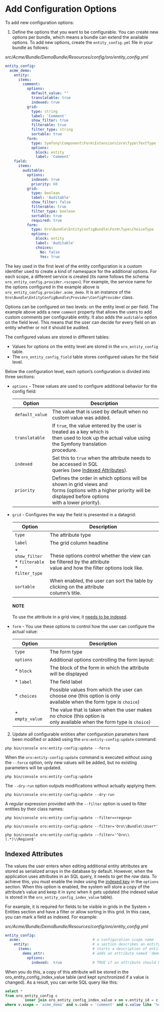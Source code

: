 <a id="book-entities-entity-configuration-add-configuration-options"></a>

# Add Configuration Options

To add new configuration options:

1. Define the options that you want to be configurable. You can create new options per bundle, which means a bundle can extend the available options. To add new options, create the `entity_config.yml` file in your bundle as follows:

*src/Acme/Bundle/DemoBundle/Resources/config/oro/entity_config.yml*
```yaml
entity_config:
  acme_demo:
    entity:
      items:
        comment:
          options:
            default_value: ""
            translatable: true
            indexed: true
          grid:
            type: string
            label: 'Comment'
            show_filter: true
            filterable: true
            filter_type: string
            sortable: true
          form:
            type: Symfony\Component\Form\Extension\Core\Type\TextType
            options:
              block: entity
              label: 'Comment'
    field:
      items:
        auditable:
          options:
            indexed: true
            priority: 60
          grid:
            type: boolean
            label: 'Auditable'
            show_filter: false
            filterable: true
            filter_type: boolean
            sortable: true
            required: true
          form:
            type: Oro\Bundle\EntityConfigBundle\Form\Type\ChoiceType
            options:
              block: entity
              label: 'Auditable'
              choices:
                No: false
                Yes: true
```

The key used in the first level of the entity configuration is a custom identifier used to create a kind of namespace for the additional options. For each scope, a different service is created (its name follows the schema `oro_entity_config.provider.<scope>`). For example, the service name for
the options configured in the example above is `oro_entity_config.provider.acme_demo`. It is an instance of the `Oro\Bundle\EntityConfigBundle\Provider\ConfigProvider` class.

Options can be configured on two levels: on the entity level or per field. The example above adds a new `comment` property that allows the users to add custom comments per configurable entity. It also adds the `auditable` option on the field level. This means that the user can decide for every field on an entity whether or not it should be audited.

The configured values are stored in different tables:

* Values for options on the entity level are stored in the `oro_entity_config` table.
* The `oro_entity_config_field` table stores configured values for the field level.

Below the configuration level, each option’s configuration is divided into three sections:

<a id="book-entities-configuration-options"></a>
* `options` - These values are used to configure additional behavior for the config field:

  | Option          | Description                                                                                                                                                               |
  |-----------------|---------------------------------------------------------------------------------------------------------------------------------------------------------------------------|
  | `default_value` | The value that is used by default when no custom value was added.                                                                                                         |
  | `translatable`  | If `true`, the value entered by the user is treated as a key which is<br/>then used to look up the actual value using the Symfony translation<br/>procedure.              |
  | `indexed`       | Set this to `true` when the attribute needs to be accessed in SQL<br/>queries (see [Indexed Attributes](#book-entities-indexed-attributes)).                              |
  | `priority`      | Defines the order in which options will be shown in grid views and<br/>forms (options with a higher priority will be displayed before options<br/>with a lower priority). |
* `grid` - Configures the way the field is presented in a datagrid:

  | Option                                                 | Description                                                                                                             |
  |--------------------------------------------------------|-------------------------------------------------------------------------------------------------------------------------|
  | `type`                                                 | The attribute type                                                                                                      |
  | `label`                                                | The grid column headline                                                                                                |
  | * `show_filter`<br/>* `filterable`<br/>* `filter_type` | These options control whether the view can be filtered by the attribute<br/>value and how the filter options look like. |
  | `sortable`                                             | When enabled, the user can sort the table by clicking on the attribute<br/>column’s title.                              |

  #### NOTE
  To use the attribute in a grid view, it
  [needs to be indexed](#book-entities-indexed-attributes).
* `form` - You use these options to control how the user can configure the actual value:

  | Option          | Description                                                                                                              |
  |-----------------|--------------------------------------------------------------------------------------------------------------------------|
  | `type`          | The form type                                                                                                            |
  | `options`       | Additional options controlling the form layout:                                                                          |
  | * `block`       | The block of the form in which the attribute will be displayed                                                           |
  | * `label`       | The field label                                                                                                          |
  | * `choices`     | Possible values from which the user can choose one (this option is only<br/>available when the form type is `choice`)    |
  | * `empty_value` | The value that is taken when the user makes no choice (this option is<br/>only available when the form type is `choice`) |

2. Update all configurable entities after configuration parameters have been
modified or added using the `oro:entity-config:update` command:

```none
php bin/console oro:entity-config:update --force
```

When the `oro:entity-config:update` command is executed without using the `--force` option,
only new values will be added, but no existing parameters will be updated.

```none
php bin/console oro:entity-config:update
```

The `--dry-run` option outputs modifications without actually applying them.

```none
php bin/console oro:entity-config:update --dry-run
```

A regular expression provided with the `--filter` option is used to filter entities by their class names:

```none
php bin/console oro:entity-config:update --filter=<regexp>
```

```none
php bin/console oro:entity-config:update --filter='Oro\\Bundle\\User*'
```

```none
php bin/console oro:entity-config:update --filter='^Oro\\(.*)\\Region$'
```

<a id="book-entities-indexed-attributes"></a>

## Indexed Attributes

<a id="book-entities-entity-extension"></a>

The values the user enters when editing additional entity attributes are stored as serialized arrays in the database by default. However, when the application uses attributes in an SQL query, it needs to get the *raw* data. To achieve this, you must enable the index using the [indexed key](#book-entities-configuration-options) in the `options` section. When this option is enabled, the system will store a copy of the attribute’s value and keep it in sync when it gets updated (the indexed value is stored in the `oro_entity_config_index_value` table).

For example, it is required for fields to be visible in grids in the System > Entities section and have a filter or allow sorting in this grid. In this case, you can mark a field as indexed. For example:

*src/Acme/Bundle/DemoBundle/Resources/config/oro/entity_config.yml*
```yaml
entity_config:
  acme:                                 # a configuration scope name
    entity:                             # a section describes an entity
      items:                            # starts a description of entity attributes
        demo_attr:                      # adds an attribute named 'demo_attr'
          options:
            indexed:  true              # TRUE if an attribute should be filterable or sortable in a data grid
```

When you do this, a copy of this attribute will be stored in the oro_entity_config_index_value table (and kept synchronized if a value is changed). As a result, you can write SQL query like this:

```sql
select *
from oro_entity_config c
         inner join oro_entity_config_index_value v on v.entity_id = c.id
where v.scope = 'acme_demo' and v.code = 'comment' and v.value like '%comment%';
```

<!-- Frontend -->
